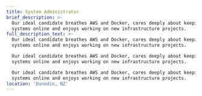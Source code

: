```yaml
---
title: System Administrator
brief_description: >-
  Our ideal candidate breathes AWS and Docker, cares deeply about keeping
  systems online and enjoys working on new infrastructure projects.
full_description_text: >-
  Our ideal candidate breathes AWS and Docker, cares deeply about keeping
  systems online and enjoys working on new infrastructure projects.

  Our ideal candidate breathes AWS and Docker, cares deeply about keeping
  systems online and enjoys working on new infrastructure projects.

  Our ideal candidate breathes AWS and Docker, cares deeply about keeping
  systems online and enjoys working on new infrastructure projects.
location: 'Dunedin, NZ'
---
```


